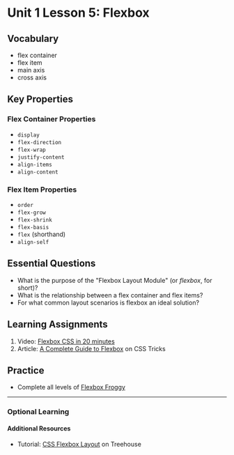 # Unit 1 Lesson 5: Flexbox

## Vocabulary
* flex container
* flex item
* main axis
* cross axis

## Key Properties
### Flex Container Properties
* `display`
* `flex-direction`
* `flex-wrap`
* `justify-content`
* `align-items`
* `align-content`

### Flex Item Properties
* `order`
* `flex-grow`
* `flex-shrink`
* `flex-basis`
* `flex` (shorthand)
* `align-self`

## Essential Questions
* What is the purpose of the "Flexbox Layout Module" (or _flexbox_, for short)?
* What is the relationship between a flex container and flex items?
* For what common layout scenarios is flexbox an ideal solution?

## Learning Assignments
1. Video: [Flexbox CSS in 20 minutes](https://www.youtube.com/watch?v=FTlczfR82mQ)
2. Article: [A Complete Guide to Flexbox](https://css-tricks.com/snippets/css/a-guide-to-flexbox/) on CSS Tricks

## Practice
* Complete all levels of [Flexbox Froggy](https://flexboxfroggy.com/)

___

### Optional Learning

#### Additional Resources
* Tutorial: [CSS Flexbox Layout](https://teamtreehouse.com/library/css-flexbox-layout) on Treehouse
